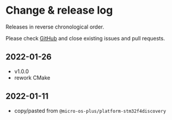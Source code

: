 # Change & release log

Releases in reverse chronological order.

Please check
[GitHub](https://github.com/micro-os-plus/platform-qemu-cortexm-xpack/issues/)
and close existing issues and pull requests.

## 2022-01-26

- v1.0.0
- rework CMake

## 2022-01-11

- copy/pasted from `@micro-os-plus/platform-stm32f4discovery`
